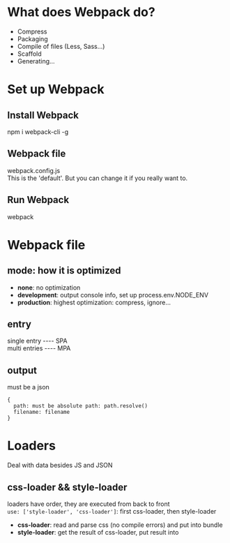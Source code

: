 # What does Webpack do?
* Compress
* Packaging
* Compile of files (Less, Sass...)
* Scaffold
* Generating...


# Set up Webpack
## Install Webpack
npm i webpack-cli -g
## Webpack file
webpack.config.js<br/>
This is the 'default'. But you can change it if you really want to.
## Run Webpack
webpack


# Webpack file
## mode: how it is optimized
* **none**: no optimization<br/>
* **development**: output console info, set up process.env.NODE_ENV<br/>
* **production**: highest optimization: compress, ignore...
## entry
single entry ---- SPA<br/>
multi entries ---- MPA
## output
must be a json
```
{
  path: must be absolute path: path.resolve()
  filename: filename
}
```

# Loaders
Deal with data besides JS and JSON
## css-loader && style-loader
loaders have order, they are executed from back to front<br/>
`use: ['style-loader', 'css-loader']`: first css-loader, then style-loader<br/>
* **css-loader**: read and parse css (no compile errors) and put into bundle<br/>
* **style-loader**: get the result of css-loader, put result into <style> tag

## postcss-loader && autoprofixer
* **postcss-loader**: add browser prefix 
* **autoprofixer**: tell postcss-loaders which to add/not add (>= 5%)
`npx autoprefixer --info`: Show target browsers and used prefixes<br/>
"browerselist" in package.json

## file-loader && url-loader
* **file-loader**: options -> outputPath & publicPath
* **url-loader**: images smaller than limit will be stored as base64 in css directly
Usually use url-loader for some small things like: small icons....<br/>
url-loader cannot be used without file-loader, as it uses file-loader when greater than limit

## less-loader && babel-loader
npm i less-loader less<br/>
npm i babel-loader @babel/core @babel/preset-env<br/>
`devtool: 'source-map'`


# dev-server
* **webpack**: core
* **webpack-cli**: command line
* **webpack-dev-server**: server
Have to put `"start": "webpack-dev-server"` into package.json. Cannot run `webpack-dev-server` directly, because it is webpack-cli that run webpack-dev-server<br/>

If webpack.config.js is updated, you need to restart the dev-server<br/>

dev-server will not put compiled files into folders like /dest, but put them into memory, so bundle.js in under http://localhost:8080/bundle.min.js<br/>
And you cannot use /dest for file reference, remove /dest<br/>
Putting the compiled files into memory will make the hot update fast, much faster than reading and writing to disk<br/>

If you want to have production compilation, you need: `"build": "xxx"`<br/>
So that is why we need separate config for dev and production<br/>

`module.exports = function (env, argv) {}`<br/>
env can be passed by `webpack --env.production`

## Handle HTML
* **html-webpack-plugin**: auto generate HTML file under /dest
This can use your index.html file as the template

# eslint
## eslint
`npm i eslint eslint-loader`
`node node_modules/eslint/bin/eslint.js --init`: init eslint<br/>
OR<br/>
`"eslint_init": "eslint --init"` in package.json

# Testing
`npm i jest jest-webpack`<br/>
`"test_jest": "jest"`